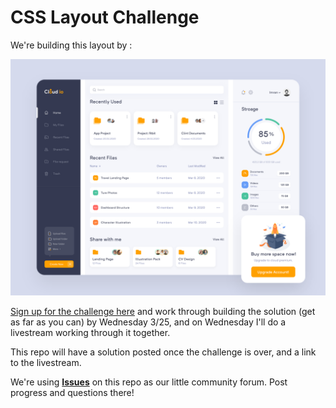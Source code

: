 # CSS Layout Challenge

We're building this layout by [](https://dribbble.com/shots/10747116-Cloud-Web-App):

![Cloud Dashboard by Imran](dribbble-imran-dashboard-cloud-io.png)

[Sign up for the challenge here](https://daveceddia.com/css-layout-challenge/) and work through building the solution (get as far as you can) by Wednesday 3/25, and on Wednesday I'll do a livestream working through it together.

This repo will have a solution posted once the challenge is over, and a link to the livestream.

We're using [**Issues**](issues) on this repo as our little community forum. Post progress and questions there!
